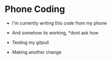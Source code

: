 # Phone Coding

* I'm currently writing this code from my phone

* And somehow its working, *dont ask how

* Testing my gitpull

* Making another change
